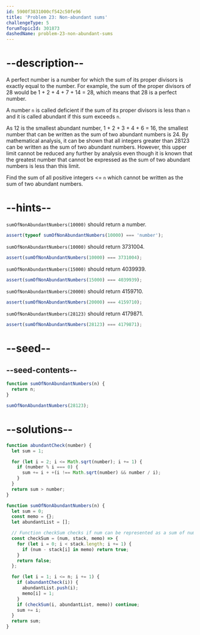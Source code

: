 ```yaml
---
id: 5900f3831000cf542c50fe96
title: 'Problem 23: Non-abundant sums'
challengeType: 5
forumTopicId: 301873
dashedName: problem-23-non-abundant-sums
---
```


# --description--

A perfect number is a number for which the sum of its proper divisors is exactly equal to the number. For example, the sum of the proper divisors of 28 would be 1 + 2 + 4 + 7 + 14 = 28, which means that 28 is a perfect number.

A number `n` is called deficient if the sum of its proper divisors is less than `n` and it is called abundant if this sum exceeds `n`.

As 12 is the smallest abundant number, 1 + 2 + 3 + 4 + 6 = 16, the smallest number that can be written as the sum of two abundant numbers is 24. By mathematical analysis, it can be shown that all integers greater than 28123 can be written as the sum of two abundant numbers. However, this upper limit cannot be reduced any further by analysis even though it is known that the greatest number that cannot be expressed as the sum of two abundant numbers is less than this limit.

Find the sum of all positive integers &lt;= `n` which cannot be written as the sum of two abundant numbers.

# --hints--

`sumOfNonAbundantNumbers(10000)` should return a number.

```js
assert(typeof sumOfNonAbundantNumbers(10000) === 'number');
```

`sumOfNonAbundantNumbers(10000)` should return 3731004.

```js
assert(sumOfNonAbundantNumbers(10000) === 3731004);
```

`sumOfNonAbundantNumbers(15000)` should return 4039939.

```js
assert(sumOfNonAbundantNumbers(15000) === 4039939);
```

`sumOfNonAbundantNumbers(20000)` should return 4159710.

```js
assert(sumOfNonAbundantNumbers(20000) === 4159710);
```

`sumOfNonAbundantNumbers(28123)` should return 4179871.

```js
assert(sumOfNonAbundantNumbers(28123) === 4179871);
```

# --seed--

## --seed-contents--

```js
function sumOfNonAbundantNumbers(n) {
  return n;
}

sumOfNonAbundantNumbers(28123);
```

# --solutions--

```js
function abundantCheck(number) {
  let sum = 1;

  for (let i = 2; i <= Math.sqrt(number); i += 1) {
    if (number % i === 0) {
      sum += i + +(i !== Math.sqrt(number) && number / i);
    }
  }
  return sum > number;
}

function sumOfNonAbundantNumbers(n) {
  let sum = 0;
  const memo = {};
  let abundantList = [];

  // Function checkSum checks if num can be represented as a sum of numbers in the stack (array)
  const checkSum = (num, stack, memo) => {
    for (let i = 0; i < stack.length; i += 1) {
      if (num - stack[i] in memo) return true;
    }
    return false;
  };

  for (let i = 1; i <= n; i += 1) {
    if (abundantCheck(i)) {
      abundantList.push(i);
      memo[i] = 1;
    }
    if (checkSum(i, abundantList, memo)) continue;
    sum += i;
  }
  return sum;
}
```
